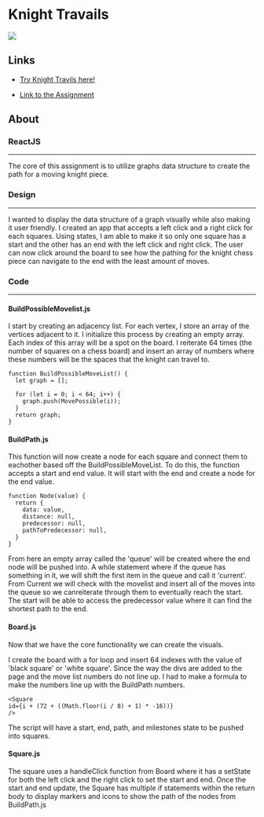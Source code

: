 # Knight Travails
![](https://github.com/Appletri/Appletri/blob/main/assets/knight-travails-JPG)
## Links
- [Try Knight Travils here!](https://appletri.github.io/knight-travails/)

- [Link to the Assignment](https://www.theodinproject.com/lessons/javascript-knights-travails)

## About
### ReactJS
<hr>
The core of this assignment is to utilize graphs data structure to create the path for a moving knight piece.

### Design
<hr>
I wanted to display the data structure of a graph visually while also making it user friendly. I created an app that accepts a left click and a right click for each squares. Using states, I am able to make it so only one square has a start and the other has an end with the left click and right click. The user can now click around the board to see how the pathing for the knight chess piece can navigate to the end with the least amount of moves.

### Code
<hr>

#### BuildPossibleMovelist.js
I start by creating an adjacency list. For each vertex, I store an array of the vertices adjacent to it.
I initialize this process by creating an empty array. Each index of this array will be a spot on the board. I reiterate 64 times (the number of squares on a chess board) and insert an array of numbers where these numbers will be the spaces that the knight can travel to.

```
function BuildPossibleMoveList() {
  let graph = [];

  for (let i = 0; i < 64; i++) {
    graph.push(MovePossible(i));
  }
  return graph;
}
```
#### BuildPath.js
This function will now create a node for each square and connect them to eachother based off the BuildPossibleMoveList.
To do this, the function accepts a start and end value. It will start with the end and create a node for the end value.

```
function Node(value) {
  return {
    data: value,
    distance: null,
    predecessor: null,
    pathToPredecessor: null,
  }
}
```
From here an empty array called the 'queue' will be created where the end node will be pushed into. A while statement where if the queue has something in it, we will shift the first item in the queue and call it 'current'. From Current we will check with the movelist and insert all of the moves into the queue so we canreiterate through them to eventually reach the start. The start will be able to access the predecessor value where it can find the shortest path to the end. 

#### Board.js
Now that we have the core functionality we can create the visuals. 

I create the board with a for loop and insert 64 indexes with the value of 'black square' or 'white square'. Since the way the divs are added to the page and the move list numbers do not line up. I had to make a formula to make the numbers line up with the BuildPath numbers.


```
<Square
id={i + (72 + ((Math.floor(i / 8) + 1) * -16))}
/>
```

The script will have a start, end, path, and milestones state to be pushed into squares.

#### Square.js

The square uses a handleClick function from Board where it has a setState for both the left click and the right click to set the start and end. Once the start and end update, the Square has multiple if statements within the return body to display markers and icons to show the path of the nodes from BuildPath.js

